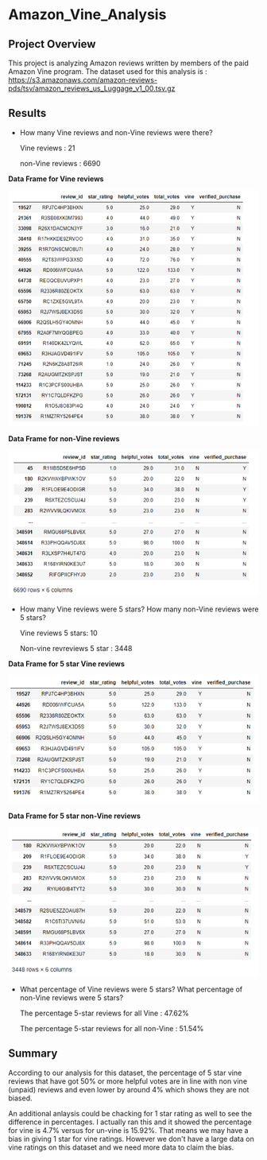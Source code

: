 # Amazon_Vine_Analysis


## Project Overview

This project is analyzing Amazon reviews written by members of the paid Amazon Vine program.
The dataset used for this analysis is :
https://s3.amazonaws.com/amazon-reviews-pds/tsv/amazon_reviews_us_Luggage_v1_00.tsv.gz

## Results

- How many Vine reviews and non-Vine reviews were there?

    Vine reviews : 21
    
    non-Vine reviews : 6690    

**Data Frame for Vine reviews**

![DataFrame for Vine](Dataframe-Paid.png)

**Data Frame for non-Vine reviews**

![DataFrame for non-Vine](Dataframe-unpaid.png)

- How many Vine reviews were 5 stars? How many non-Vine reviews were 5 stars?

    Vine reviews 5 stars: 10
    
    Non-vine revreviews 5 star : 3448
    
 **Data Frame for 5 star Vine reviews** 
 
 ![Five star vine review dataframe](Df_5star_paid.png)
 
 
**Data Frame for 5 star non-Vine reviews**  

 ![Five star non-vine review dataframe](Df_5star_unpaid.png)
 
- What percentage of Vine reviews were 5 stars? What percentage of non-Vine reviews were 5 stars?

    The percentage 5-star reviews for all Vine : 47.62%
    
    The percentage 5-star reviews for all non-Vine : 51.54%
    
## Summary

According to our analysis for this dataset, the percentage of 5 star vine reviews that have got 50% or more helpful votes are in line with non vine (unpaid) reviews and even lower by around 4% which shows they are not biased.  

An additional anlaysis could be chacking for 1 star rating as well to see the difference in percentages. I actually ran this and it showed the percentage for vine is 4.7% versus for un-vine is 15.92%. That means we may have a bias in giving 1 star for vine ratings. However we don't have a large data on vine ratings on this dataset and we need more data to claim the bias. 


